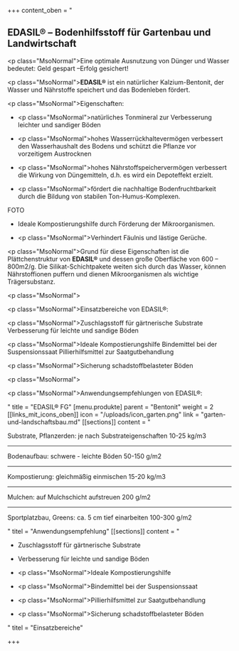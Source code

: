 +++
content_oben = "<h2>EDASIL® – Bodenhilfsstoff für Gartenbau und Landwirtschaft</h2><p class=\"MsoNormal\">Eine optimale Ausnutzung von Dünger und Wasser bedeutet: Geld gespart –Erfolg gesichert!</p><p class=\"MsoNormal\"><strong>EDASIL®</strong> ist ein natürIicher Kalzium-Bentonit, der Wasser und Nährstoffe speichert und das Bodenleben fördert.</p><p class=\"MsoNormal\">Eigenschaften: </p><ul><li><p class=\"MsoNormal\">natürliches Tonmineral zur Verbesserung leichter und sandiger Böden</p></li><li><p class=\"MsoNormal\">hohes Wasserrückhaltevermögen verbessert den Wasserhaushalt des Bodens und schützt die Pflanze vor vorzeitigem Austrocknen</p></li><li><p class=\"MsoNormal\">hohes Nährstoffspeichervermögen verbessert die Wirkung von Düngemitteln, d.h. es wird ein Depoteffekt erzielt.</p></li><li><p class=\"MsoNormal\">fördert die nachhaltige Bodenfruchtbarkeit durch die Bildung von stabilen Ton-Humus-Komplexen.</p></li></ul><p>FOTO</p><p></p><ul><li><p>Ideale Kompostierungshilfe durch Förderung der Mikroorganismen.</p></li><li><p class=\"MsoNormal\">Verhindert Fäulnis und lästige Gerüche.</p></li></ul><p class=\"MsoNormal\">Grund für diese Eigenschaften ist die Plättchenstruktur von <strong>EDASIL®</strong> und dessen große Oberfläche von 600 – 800m2/g. Die Silikat-Schichtpakete weiten sich durch das Wasser, können Nährstoffionen puffern und dienen Mikroorganismen als wichtige Trägersubstanz.</p><p class=\"MsoNormal\"></p><p class=\"MsoNormal\">Einsatzbereiche von EDASIL®:</p><p class=\"MsoNormal\">Zuschlagsstoff für gärtnerische Substrate Verbesserung für leichte und sandige Böden</p><p class=\"MsoNormal\">Ideale Kompostierungshilfe Bindemittel bei der Suspensionssaat Pillierhilfsmittel zur Saatgutbehandlung</p><p class=\"MsoNormal\">Sicherung schadstoffbelasteter Böden</p><p class=\"MsoNormal\"></p><p class=\"MsoNormal\">Anwendungsempfehlungen von EDASIL®:</p>"
title = "EDASIL® FG"
[menu.produkte]
parent = "Bentonit"
weight = 2
[[links_mit_icons_oben]]
icon = "/uploads/icon_garten.png"
link = "garten-und-landschaftsbau.md"
[[sections]]
content = "<p>Substrate, Pflanzerden: je nach Substrateigenschaften           10-25 kg/m3</p><hr><p>Bodenaufbau: schwere - leichte Böden                                     50-150 g/m2</p><hr><p>Kompostierung: gleichmäßig einmischen                                 15-20 kg/m3</p><hr><p>Mulchen: auf Mulchschicht aufstreuen                                      200 g/m2</p><hr><p>Sportplatzbau, Greens: ca. 5 cm tief einarbeiten                      100-300 g/m2</p>"
titel = "Anwendungsempfehlung"
[[sections]]
content = "<ul><li><p>Zuschlagsstoff für gärtnerische Substrate </p></li><li><p>Verbesserung für leichte und sandige Böden</p></li><li><p class=\"MsoNormal\">Ideale Kompostierungshilfe </p></li><li><p class=\"MsoNormal\">Bindemittel bei der Suspensionssaat </p></li><li><p class=\"MsoNormal\">Pillierhilfsmittel zur Saatgutbehandlung</p></li><li><p class=\"MsoNormal\">Sicherung schadstoffbelasteter Böden</p></li></ul>"
titel = "Einsatzbereiche"

+++
